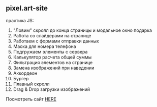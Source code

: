 ## pixel.art-site

практика JS:

1. "Ловим" скролл до конца страницы и модальное окно подарка
2. Работа со слайдерами на странице
3. Работаем с формами отправки данных
4. Маска для номера телефона
5. Подгружаем элементы с сервера
6. Калькулятор расчета общей суммы
7. Фильтрация элементов на странице
8. Замена изображений при наведении
9. Аккордеон
10. Бургер
11. Плавный скролл
12. Drag & Drop загрузки изображений

Посмотреть сайт [HERE](https://fatb0yy.github.io/pixel.art-site/dist/)
